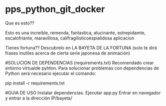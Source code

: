 # pps_python_git_docker
Que es esto??

Esto es una increible, remenda, fantastica, alucinante, estrepidamte, escalofriante, maravillosa, califragilisticoespialidosa aplicacion

Tienes fortuna??
Descubrelo en LA BAYETA DE LA FORTUNA (solo te dirá frases inutiles acerca de cierta serie japonesa de animación)


#SOLUCION DE DEPENDENCIAS (requirements.txt)
Recomendado crear entorno virtualde pyhton.
Para solucionar problemas con dependencias de Python será necesario ejecutar el comando:

pip install -r requirements.txt

#GUIA DE USO
Instalar dependencias.
Ejecutar app.py
Entrar en navegador y entrar a la dirección IP/bayeta/<numero de frases>
